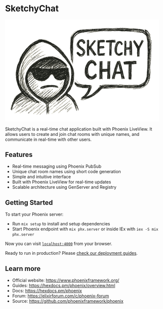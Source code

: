 # SketchyChat

![SketchyChat](sketchychat.png)

SketchyChat is a real-time chat application built with Phoenix LiveView. It allows users to create and join chat rooms with unique names, and communicate in real-time with other users.

## Features

- Real-time messaging using Phoenix PubSub
- Unique chat room names using short code generation
- Simple and intuitive interface
- Built with Phoenix LiveView for real-time updates
- Scalable architecture using GenServer and Registry

## Getting Started

To start your Phoenix server:

- Run `mix setup` to install and setup dependencies
- Start Phoenix endpoint with `mix phx.server` or inside IEx with `iex -S mix phx.server`

Now you can visit [`localhost:4000`](http://localhost:4000) from your browser.

Ready to run in production? Please [check our deployment guides](https://hexdocs.pm/phoenix/deployment.html).

## Learn more

- Official website: https://www.phoenixframework.org/
- Guides: https://hexdocs.pm/phoenix/overview.html
- Docs: https://hexdocs.pm/phoenix
- Forum: https://elixirforum.com/c/phoenix-forum
- Source: https://github.com/phoenixframework/phoenix
